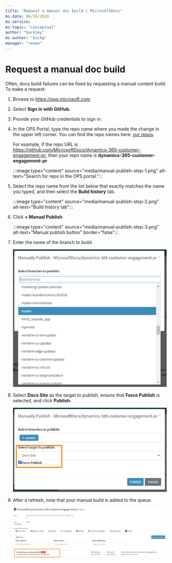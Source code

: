 ```yaml
---
title: "Request a manual doc build | MicrosoftDocs"
ms.date: 06/26/2020
ms.service: 
ms.topic: "conceptual"
author: "buck1ey"
ms.author: "buckg"
manager: "renew"
---
```


# Request a manual doc build

Often, docs build failures can be fixed by requesting a manual content build. To make a request:

1. Browse to <https://ops.microsoft.com>.
2. Select **Sign in with GitHub**.
3. Provide your GitHub credentials to sign in.
4. In the OPS Portal, type the repo name where you made the change in the upper left corner. You can find the repo names here: [our repos](get-started.md#our-repos).
    
    For example, if the repo URL is https://github.com/MicrosoftDocs/dynamics-365-customer-engagement-pr, then your repo name is **dynamics-365-customer-engagement-pr** 

    :::image type="content" source="media/manual-publish-step-1.png" alt-text="Search for repo in the OPS portal.":::

5. Select the repo name from the list below that exactly matches the name you typed, and then select the **Build history** tab.

    :::image type="content" source="media/manual-publish-step-2.png" alt-text="Build history tab":::

6. Click **+ Manual Publish**

    :::image type="content" source="media/manual-publish-step-3.png" alt-text="Manual publish button" border="false":::

7. Enter the name of the branch to build.

    ![](media/manual-publish-step-4.png)

8. Select **Docs Site** as the target to publish, ensure that **Force Publish** is selected, and click **Publish**.

    ![](media/manual-publish-step-5.png)

9. After a refresh, note that your manual build is added to the queue.

    ![](media/manual-publish-step-6.png)



